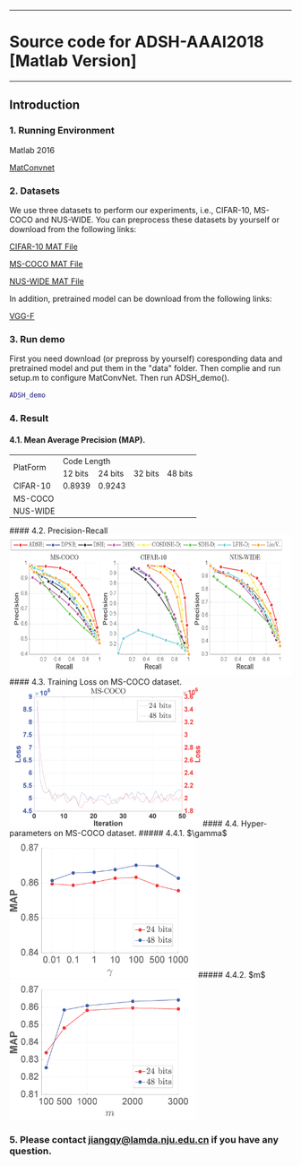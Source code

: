 
---
#  Source code for ADSH-AAAI2018 [Matlab Version]
---
## Introduction
### 1. Running Environment
Matlab 2016

[MatConvnet](http://www.vlfeat.org/matconvnet/)
### 2. Datasets
We use three datasets to perform our experiments, i.e., CIFAR-10, MS-COCO and NUS-WIDE. You can preprocess these datasets by yourself or download from the following links:

[CIFAR-10 MAT File](http://pan.baidu.com/s/1miMgd7q)

[MS-COCO MAT File]()

[NUS-WIDE MAT File]()

In addition, pretrained model can be download from the following links:

[VGG-F](http://pan.baidu.com/s/1slhusrF)

### 3. Run demo
First you need download (or prepross by yourself) coresponding data and pretrained model and put them in the "data" folder. Then complie and run setup.m to configure MatConvNet.
Then run ADSH_demo().
```matlab
ADSH_demo
```

### 4. Result
#### 4.1. Mean Average Precision (MAP).
<table>
    <tr>
        <td rowspan="2">PlatForm</td>    
        <td colspan="4">Code Length</td>
    </tr>
    <tr>
        <td >12 bits</td><td >24 bits</td> <td >32 bits</td><td >48 bits</td>  
    </tr>
    <tr>
        <td >CIFAR-10</td ><td >0.8939 </td> <td > 0.9243 </td><td > </td><td > </td>  
    </tr>
    <tr>
        <td >MS-COCO</td ><td > </td> <td > </td><td > </td> <td > </td>
    </tr>
    <tr>
        <td >NUS-WIDE</td ><td > </td> <td > </td><td > </td> <td > </td>
    </tr>
</table>
#### 4.2. Precision-Recall

<img height="250" src="./fig/PreRec.png" alt="Precision-Recall on three datasets with 16 bits."/>
#### 4.3. Training Loss on MS-COCO dataset.

<img height="250" src="./fig/MS-COCO-loss.png" alt="Training Loss on MS-COCO dataset."/>
#### 4.4.  Hyper-parameters on MS-COCO dataset.
##### 4.4.1. $\gamma$

<img height="250" src="./fig/MS-COCO-gammas.png"/>
##### 4.4.2. $m$

<img height="250" src="./fig/MS-COCO-numsamples.png"/>


### 5. Please contact jiangqy@lamda.nju.edu.cn if you have any question.